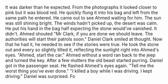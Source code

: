 It was darker than he expected. From the photographs it looked closer to pink but it was blood red. He quickly flung it into 
his bag and left from the same path he entered. He came out to see Ahmed waiting for him. The sun was still shining bright. 
The winds hadn't picked up, the desert was calm. He put his hand in the bag half expecting the stone would've vanished. It
didn't. Ahmed shouted "Mr Clark, if you are done we should leave. The authorities will start their patrols soon." Daniel
Clark smiled at thought. Now that he had it, he needed to see if the stories were true. He took the stone out and every so
slightly tilted it, reflecting the sunlight right into Ahmed's eyes. "Ahmed, start the car." Ahmed without a word ran back
to the jeep and turned the key. After a few mutters the old beast started purring. Daniel got in the passenger seat. He 
flashed Ahmed's eyes again. "Tell me the worst thing you've ever done." 
"I killed a boy while I was driving. I kept driving." Daniel was surprised. Fo
